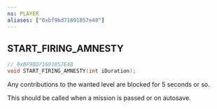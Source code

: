 ```yaml
---
ns: PLAYER
aliases: ["0xbf9bd71691857e48"]
---
```

## START_FIRING_AMNESTY

```c
// 0xBF9BD71691857E48
void START_FIRING_AMNESTY(int iDuration);
```

Any contributions to the wanted level are blocked for 5 seconds or so.

This should be called when a mission is passed or on autosave.

